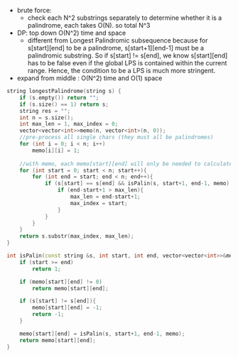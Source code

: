 - brute force:
    - check each N^2 substrings separately to determine whether it is a palindrome, each takes O(N). so total N^3
- DP: top down O(N^2) time and space
    - different from Longest Palindromic subsequence because for s[start][end] to be a palindrome, s[start+1][end-1] must be a palindromic substring. So if s[start] != s[end], we know s[start][end] has to be false even if the global LPS is contained within the current range. Hence, the condition to be a LPS is much more stringent.
- expand from middle : O(N^2) time and O(1) space



```cpp
string longestPalindrome(string s) {
    if (s.empty()) return "";
    if (s.size() == 1) return s;
    string res = "";
    int n = s.size();
    int max_len = 1, max_index = 0;
    vector<vector<int>>memo(n, vector<int>(n, 0));
    //pre-process all single chars (they must all be palindromes)
    for (int i = 0; i < n; i++)
        memo[i][i] = 1;
    
    //with memo, each memo[start][end] will only be needed to calculated with isPalin once
    for (int start = 0; start < n; start++){
        for (int end = start; end < n; end++){
            if (s[start] == s[end] && isPalin(s, start+1, end-1, memo) != -1){
                if (end-start+1 > max_len){
                    max_len = end-start+1;
                    max_index = start;
                }
            }
        }
    }
    return s.substr(max_index, max_len);
}

int isPalin(const string &s, int start, int end, vector<vector<int>>&memo){
    if (start >= end)
        return 1;

    if (memo[start][end] != 0)
        return memo[start][end];

    if (s[start] != s[end]){
        memo[start][end] = -1;
        return -1;
    }

    memo[start][end] = isPalin(s, start+1, end-1, memo);
    return memo[start][end];
}
```


    
